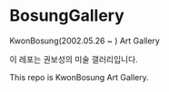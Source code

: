 # BosungGallery
KwonBosung(2002.05.26 ~       ) Art Gallery

이 레포는 권보성의 미술 갤러리입니다.

This repo is KwonBosung Art Gallery.